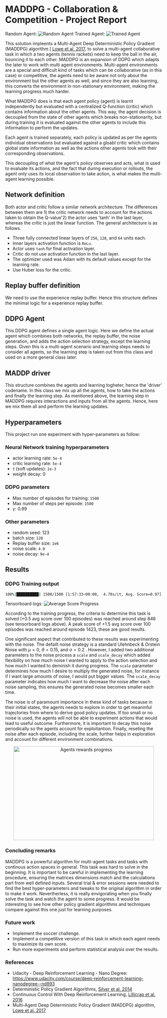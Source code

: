 [//]: # (Image References)

[random-agent]: media/random-agent.gif "Random Agent"
[trained-agent]: media/trained-agent.gif "Trained Agent"
[score-progress]: media/score-progress.png "Score Progress"
[rewards-training]: media/rewards-training.png "Rewards Training"

# MADDPG - Collaboration & Competition - Project Report

Random Agent: ![Random Agent][random-agent]
Trained Agent: ![Trained Agent][trained-agent]

This solution impleents a Multi-Agent Deep Deterministic Policy Gradient (MADDPG) algorithm [
 [Lowe et al. 2017](http://arxiv.org/abs/1706.02275), to solve a multi-agent collaborative task in which a two agents (tennis rackets) need to keep the ball in the air, bouncing it to each other. MADDPG is an expansion of DDPG which adapts the later to work with multi agent environments. Multi-agent environments are a special and difficult kind of tasks which can be collaborative (as in this case) or competitive, the agents need to be aware not only about the environment but the other agents as well, and since they are also learning, this converts the environment in non-stationary environment, making the learning progress much harder. 

What MADDPG does is that each agent policy (agent) is learnt independently but evaluated with a centralized Q-function (critic) which contains information about the other agents. This way, the agent decision is decoupled from the state of other agents which breaks non-stationarity, but during training it is evaluated against the other agents to include this information to perform the updates.

Each agent is trained separately, each policy is updated as per the agents individual observations but evaluated against a gloabl critic which contains global state information as well as the actions other agents took with their corresponding observations.

This decoupling of what the agent's policy observes and acts, what is used to evaluate its actions, and the fact that during execution or rollouts, the agent only uses its local observation to take action, is what makes the multi-agent learning possible.

## Network definition

Both actor and critic follow a similar network architecture. The differences between them are 1) the critic network needs to account for the actions taken to obtain the Q-value'2) the actor uses 'tanh' in the last layer, whereas the critic is just the linear function. The general architecture is as follows.

* Three fully connected linear layers of `256`, `128`, and `64` units each.
* Inner layers activation function is `ReLu`.
* Actor uses `tanh` for final activation layer.
* Critic do not use activation function in the last layer.
* The optimizer used was Adam with its default values except for the learning rate.
* Use Huber loss for the critic.

## Replay buffer definition
We need to use the experience replay buffer. Hence this structure defines the minimal logic for a experience replay buffer.

## DDPG Agent
This DDPG agent defines a single agent logic. Here we define the actual agent which combines both networks, the replay buffer, the noise generation, and adds the action selection strategy, except the learning steps. Given this is a multi-agent scenario and learning steps needs to consider all agents, so the learning step is taken out from this class and used on a more general class later.

## MADDP driver
This structure combines the agents and learning togheter, hence the 'driver' codename. In this class we mix up all the agents, how to take the actions and finally the learning step. As mentioned above, the learning step in MADDPG requires interactions and inputs from all the agents. Hence, here we mix them all and perform the learning updates.

## Hyperparameters

This project run one experiment with hyper-parameters as follow:

### Neural Network training hyperparameters
* actor learning rate: `5e-4`
* critic learning rate: `5e-4`
* $\tau$ (soft updates): `1e-3`
* weight decay: 0



### DDPG parameters
* Max number of episodes for training: `1500`
* Max number of steps per episode: `1500`
* $\gamma$: 0.99

### Other parameters
* random seed: 123
* batch size: `128`
* Replay buffer size: `1e6`
* noise scale: `4.0`
* noise decay: `9e-4`

## Results
### DDPG Training output
```bash
100%|██████████| 1500/1500 [1:57:33<00:00,  4.70s/it, Avg. Score=0.97]
```
Tensorboard logs: ![Average Score Progress][score-progress]

According to the training progress, the criteria to determine this task is solved (+0.5 avg score over 100 episodes) was reached around step 846 (see tensorboard logs above). A peak score of +1.5 avg score over 100 episodes was reached around episode 1423, these are good results. 

One significant aspect that contributed to these results was experimenting with the noise. The defailt noise strategy is a standard Ulehnbeck & Orstein Noise with $\mu=0$, $\theta=0.15$, and $\sigma=0.2$ . However, I added two additional parameters to the noise process a `scale` and `scale_decay` which added flexibility on how much noise I wanted to apply to the action selection and how much I wanted to deminish it during progress. The `scale` parameter determines how much I desire to multiply the generated noise, for instance if I want large amounts of noise, I would put bigger values. The `scale_decay` parameter indicates how much I want to decrease the noise after each noise sampling, this ensures the generated noise becomes smaller each time.

The noise is of paramount importance in these kind of tasks because in their initial states, the agents needs to explore in order to get meaninful trajectories from where to derive good policy updates. If too small or no noise is used, the agents will not be able to experiment actions that would lead to useful outcome. Furthermore, it is important to decay this noise periodically so the agents account for exploitantion. Finally, reseting the noise after each episode, including the scale, further helps in exploration and account for different environment combinations.

<div style="text-align:center">
<img src="./media/rewards-training.png" alt="Agents rewards progress"
	title="Agents rewards progress" width="450" height="300" />
</div>


### Concluding remarks

MADDPG is a powerful algorithm for multi-agent tasks and tasks with continous action spaces in general. This task was hard to solve in the beginning. It is important to be careful in implementing the learning procedure, ensuring the matrices dimensions match and the calculations part from well defined inputs. Several trial & error sessions were needed to find the best hyper-parameters and tweaks to the original algorithm in order to make it work. Nevertherless, it is really envigorating when you finally solve the task and watch the agent to some progress. It would be interesting to see how other policy gradient algorithms and techniques compare against this one just for learning purposes.

### Future work
- Implement the soccer challenge.
- Implement a competitive version of this task in which each agent needs to maximize its own score.
- Run more experiments and perform statistical analysis over the results.

### References
- Udacity - Deep Reinforcement Learning - Nano Degree: https://www.udacity.com/course/deep-reinforcement-learning-nanodegree--nd893
- Deterministic Policy Gradient Algorithms, [Silver et al. 2014](https://proceedings.mlr.press/v32/silver14.pdf)
- Continuous Control With Deep Reinforcement Learning, [Lillicrap et al. 2016](https://arxiv.org/abs/1509.02971)
- Multi-Agent Deep Deterministic Policy Gradient (MADDPG) algorithm, 
 [Lowe et al. 2017](http://arxiv.org/abs/1706.02275)